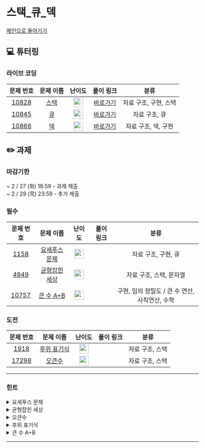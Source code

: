 # 스택_큐_덱
[메인으로 돌아가기](https://github.com/Altu-Bitu-5/Notice) 
## 💻 튜터링 
### 라이브 코딩
| 문제 번호 | 문제 이름 | 난이도 | 풀이 링크 | 분류 |
| :-: | :-: | :-: | :-: | :-: |
| [10828](https://www.acmicpc.net/problem/10828) | [스택](https://www.acmicpc.net/problem/10828) | <img height="25px" width="25px" src="https://static.solved.ac/tier_small/7.svg"/> | [바로가기](https://github.com/Altu-Bitu-5/Notice/blob/main/02_스택_큐_덱/라이브코딩/10828.cpp) | 자료 구조, 구현, 스택 |
| [10845](https://www.acmicpc.net/problem/10845) | [큐](https://www.acmicpc.net/problem/10845) | <img height="25px" width="25px" src="https://static.solved.ac/tier_small/7.svg"/> | [바로가기](https://github.com/Altu-Bitu-5/Notice/blob/main/02_스택_큐_덱/라이브코딩/10845.cpp) | 자료 구조, 큐 |
| [10866](https://www.acmicpc.net/problem/10866) | [덱](https://www.acmicpc.net/problem/10866) | <img height="25px" width="25px" src="https://static.solved.ac/tier_small/7.svg"/> | [바로가기](https://github.com/Altu-Bitu-5/Notice/blob/main/02_스택_큐_덱/라이브코딩/10866.cpp) | 자료 구조, 덱, 구현 |
## ✏️ 과제 
### 마감기한
~ 2 / 27 (화) 18:59 - 과제 제출 </br>
~ 2 / 29 (목) 23:59 - 추가 제출 </br>
### 필수
| 문제 번호 | 문제 이름 | 난이도 | 풀이 링크 | 분류 |
| :-: | :-: | :-: | :-: | :-: |
| [1158](https://www.acmicpc.net/problem/1158) | [요세푸스 문제](https://www.acmicpc.net/problem/1158) | <img height="25px" width="25px" src="https://static.solved.ac/tier_small/7.svg"/> |  | 자료 구조, 구현, 큐 |
| [4949](https://www.acmicpc.net/problem/4949) | [균형잡힌 세상](https://www.acmicpc.net/problem/4949) | <img height="25px" width="25px" src="https://static.solved.ac/tier_small/7.svg"/> |  | 자료 구조, 스택, 문자열 |
| [10757](https://www.acmicpc.net/problem/10757) | [큰 수 A+B](https://www.acmicpc.net/problem/10757) | <img height="25px" width="25px" src="https://static.solved.ac/tier_small/1.svg"/> |  | 구현, 임의 정밀도 / 큰 수 연산, 사칙연산, 수학 |
### 도전
| 문제 번호 | 문제 이름 | 난이도 | 풀이 링크 | 분류 |
| :-: | :-: | :-: | :-: | :-: |
| [1918](https://www.acmicpc.net/problem/1918) | [후위 표기식](https://www.acmicpc.net/problem/1918) | <img height="25px" width="25px" src="https://static.solved.ac/tier_small/14.svg"/> |  | 자료 구조, 스택 |
| [17298](https://www.acmicpc.net/problem/17298) | [오큰수](https://www.acmicpc.net/problem/17298) | <img height="25px" width="25px" src="https://static.solved.ac/tier_small/12.svg"/> |  | 자료 구조, 스택 |
---
 ### 힌트
<details><summary>요세푸스 문제</summary><div markdown="1">&nbsp;&nbsp;&nbsp;&nbsp;원형의 사람들을 관리하려면, 앞에서 제거하고 다시 뒤에 추가해야 합니다!</div></details>
<details><summary>균형잡힌 세상</summary><div markdown="1">&nbsp;&nbsp;&nbsp;&nbsp;오른쪽 괄호(닫는 괄호)를 기준으로 균형을 이루지 못하는 경우를 고려해볼까요?</div></details>
<details><summary>오큰수</summary><div markdown="1">&nbsp;&nbsp;&nbsp;&nbsp;스택에 새로 들어오는 값(==오른쪽에 있는 값) 이 스택 top 값보다 크면 스택에 있는 원소들의 오큰수가 됩니다!</div></details>
<details><summary>후위 표기식</summary><div markdown="1">&nbsp;&nbsp;&nbsp;&nbsp;중위표기식과 후위표기식의 차이를 알아볼까요? 피연산자의 순서는 중위 표기식과 동일해요. 따라서 연산자의 순서가 중요할 것 같네요! 중위표기식과 후위표기식을 비교하며 어떤 연산자가 먼저 출력되었는지 살펴봅시다. "연산자 우선순위"를 어떻게 설정해야 후위표기식으로 바꿀 수 있을까요?</div></details>
<details><summary>큰 수 A+B</summary><div markdown="1">&nbsp;&nbsp;&nbsp;&nbsp;주어지는 a와 b는 0보다 크고 10의 100승보다 작은 정수로, C++에서 사용할 수 있는 정수 자료형의 크기를 벗어나요. 어떻게 하면 바로 a+b를 더하지 않는 방법으로, 그 결과를 구할 수 있을까요?</div></details>

---